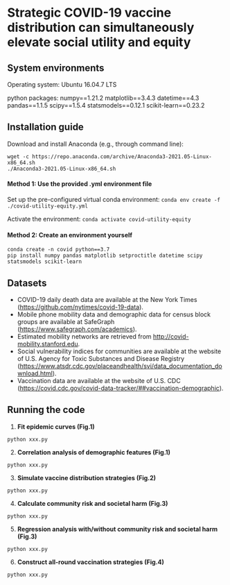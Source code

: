 # Strategic COVID-19 vaccine distribution can simultaneously elevate social utility and equity

## System environments
Operating system: Ubuntu 16.04.7 LTS

python packages: numpy==1.21.2 matplotlib==3.4.3 datetime==4.3 pandas==1.1.5 scipy==1.5.4  statsmodels==0.12.1 scikit-learn==0.23.2

## Installation guide
Download and install Anaconda (e.g., through command line): 
```
wget -c https://repo.anaconda.com/archive/Anaconda3-2021.05-Linux-x86_64.sh
./Anaconda3-2021.05-Linux-x86_64.sh
```

#### Method 1: Use the provided .yml environment file
Set up the pre-configured virtual conda environment: `conda env create -f ./covid-utility-equity.yml`

Activate the environment: `conda activate covid-utility-equity`

#### Method 2: Create an environment yourself
```
conda create -n covid python==3.7
pip install numpy pandas matplotlib setproctitle datetime scipy statsmodels scikit-learn
```

## Datasets
- COVID-19 daily death data are available at the New York Times (https://github.com/nytimes/covid-19-data). 
- Mobile phone mobility data and demographic data for census block groups are available at SafeGraph (https://www.safegraph.com/academics).
- Estimated mobility networks are retrieved from http://covid-mobility.stanford.edu.
- Social vulnerability indices for communities are available at the website of U.S. Agency for Toxic Substances and Disease Registry (https://www.atsdr.cdc.gov/placeandhealth/svi/data_documentation_download.html).
- Vaccination data are available at the website of U.S. CDC (https://covid.cdc.gov/covid-data-tracker/##vaccination-demographic).

## Running the code
1. **Fit epidemic curves (Fig.1)**
```
python xxx.py
```

2. **Correlation analysis of demographic features (Fig.1)**
```
python xxx.py
```
3. **Simulate vaccine distribution strategies (Fig.2)**
```
python xxx.py
```
4. **Calculate community risk and societal harm (Fig.3)**
```
python xxx.py
```
5. **Regression analysis with/without community risk and societal harm (Fig.3)**
```
python xxx.py
```
6. **Construct all-round vaccination strategies (Fig.4)**
```
python xxx.py
```
